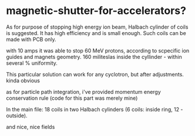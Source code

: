 # magnetic-shutter-for-accelerators?

As for purpose of stopping high energy ion beam, Halbach cylinder of coils is suggested. It has high efficiency and is small enough.
Such coils can be made with PCB only. 


with 10 amps it was able to stop 60 MeV protons, according to scpecific ion guides and magnets geometry. 160 militeslas inside the cyllinder - within several % uniformity.

This particular solution can work for any cyclotron, but after adjustments. kinda obvious

as for particle path integration, i've provided momentum energy conservation rule (code for this part was merely mine)

In the main file:
18 coils in two Halbach cylinders (6 coils: inside ring, 12 - outside). 

and nice, nice fields
